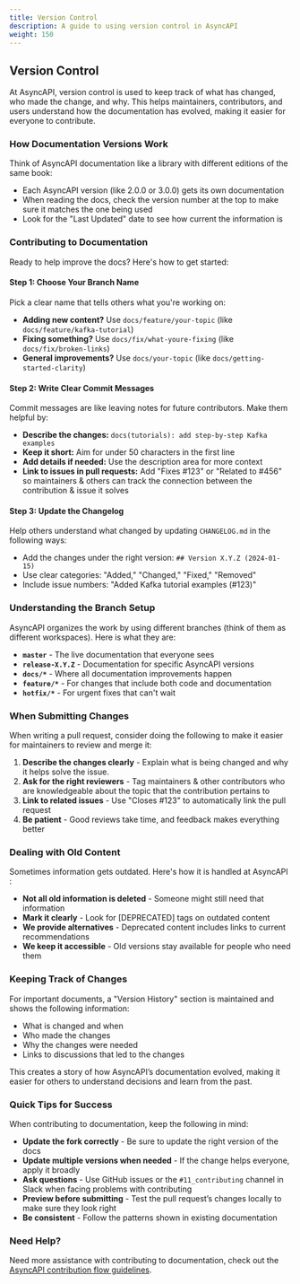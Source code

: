 ```yaml
---
title: Version Control
description: A guide to using version control in AsyncAPI
weight: 150
---
```

## Version Control

At AsyncAPI, version control is used to keep track of what has changed, who made the change, and why. This helps maintainers, contributors, and users understand how the documentation has evolved, making it easier for everyone to contribute.

### How Documentation Versions Work

Think of AsyncAPI documentation like a library with different editions of the same book:

* Each AsyncAPI version (like 2.0.0 or 3.0.0) gets its own documentation
* When reading the docs, check the version number at the top to make sure it matches the one being used
* Look for the "Last Updated" date to see how current the information is

### Contributing to Documentation

Ready to help improve the docs? Here's how to get started:

#### Step 1: Choose Your Branch Name

Pick a clear name that tells others what you're working on:

* **Adding new content?** Use `docs/feature/your-topic` (like `docs/feature/kafka-tutorial`)
* **Fixing something?** Use `docs/fix/what-youre-fixing` (like `docs/fix/broken-links`)
* **General improvements?** Use `docs/your-topic` (like `docs/getting-started-clarity`)

#### Step 2: Write Clear Commit Messages

 Commit messages are like leaving notes for future contributors. Make them helpful by:

* **Describe the changes:** `docs(tutorials): add step-by-step Kafka examples`
* **Keep it short:** Aim for under 50 characters in the first line
* **Add details if needed:** Use the description area for more context
* **Link to issues in pull requests:** Add "Fixes #123" or "Related to #456" so maintainers & others can track the connection between the contribution & issue it solves

#### Step 3: Update the Changelog

Help others understand what changed by updating `CHANGELOG.md` in the following ways:

* Add the changes under the right version: `## Version X.Y.Z (2024-01-15)`
* Use clear categories: "Added," "Changed," "Fixed," "Removed"
* Include issue numbers: "Added Kafka tutorial examples (#123)"

### Understanding the Branch Setup

AsyncAPI organizes the work by using different branches (think of them as different workspaces). Here is what they are:

* **`master`** - The live documentation that everyone sees
* **`release-X.Y.Z`** - Documentation for specific AsyncAPI versions
* **`docs/*`** - Where all documentation improvements happen
* **`feature/*`** - For changes that include both code and documentation
* **`hotfix/*`** - For urgent fixes that can't wait

### When Submitting  Changes

When writing a pull request, consider doing the following to make it easier for maintainers to review and merge it:

1. **Describe the changes clearly** - Explain what is being changed and why it helps solve the issue.
2. **Ask for the right reviewers** - Tag maintainers & other contributors who are knowledgeable about the topic that the contribution pertains to
3. **Link to related issues** - Use "Closes #123" to automatically link the pull request
4. **Be patient** - Good reviews take time, and feedback makes everything better

### Dealing with Old Content

Sometimes information gets outdated. Here's how it is handled at AsyncAPI :

* **Not all old information is deleted** - Someone might still need that information
* **Mark it clearly** - Look for [DEPRECATED] tags on outdated content
* **We provide alternatives** - Deprecated content includes links to current recommendations
* **We keep it accessible** - Old versions stay available for people who need them

### Keeping Track of Changes

For important documents, a "Version History" section is maintained and shows the following information:

* What is changed and when
* Who made the changes
* Why the changes were needed
* Links to discussions that led to the changes

This creates a story of how AsyncAPI’s documentation evolved, making it easier for others to understand decisions and learn from the past.

### Quick Tips for Success

When contributing to documentation, keep the following in mind:

* **Update the fork correctly** - Be sure to update the right version of the docs
* **Update multiple versions when needed** - If the change helps everyone, apply it broadly
* **Ask questions** - Use GitHub issues or the `#11_contributing` channel in Slack when facing problems with contributing
* **Preview before submitting** - Test the pull request’s changes locally to make sure they look right
* **Be consistent** - Follow the patterns shown  in existing documentation

### Need Help?

Need more assistance with contributing to documentation, check out the [AsyncAPI contribution flow guidelines](../010-contribution-guidelines/contribution-flow).
